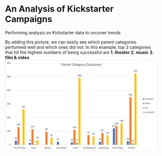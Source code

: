 # An Analysis of Kickstarter Campaigns
Performing analysis on Kickstarter data to uncover trends

By adding this picture, we can easily see which parent categories performed well and which ones did not.
In this example, top 3 categories that hit the highest numbers of being successful are
**1. theater**
**2. music**
**3. film & video**
![ParentCategoryOutcome](https://github.com/tiffanylin706/kickstarter-analysis/blob/main/Parent%20Category%20Outcome.png?raw=true)
